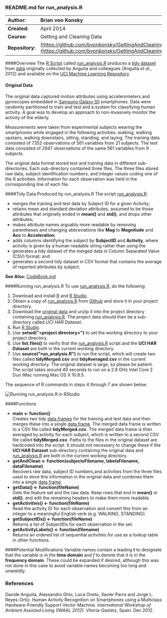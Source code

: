 ### README.md for run_analysis.R
|**Author:**     |Brian von Konsky                                        |
|:---------------|:-------------------------------------------------------|
|**Created:**    | April 2014
|**Course:**     | Getting and Cleaning Data
|**Repository:** | [https://github.com/bvonkonsky/GettingAndCleaningData](https://github.com/bvonkonsky/GettingAndCleaningData)

####Overview
The [R Script](http://www.r-project.org/) called [run_analysis.R](https://github.com/bvonkonsky/GettingAndCleaningData/blob/master/run_analysis.R) produces a [tidy dataset](vita.had.co.nz/papers/tidy-data.pdf) from [data](http://archive.ics.uci.edu/ml/machine-learning-databases/00240/) originally collected by Anguita and colleagues (Anguita _et al_., 2012) and available on the [UCI Machine Learning Repository](http://archive.ics.uci.edu/ml/datasets/Human+Activity+Recognition+Using+Smartphones).  

#### Original Data 
The original data captured motion attributes using accelerometers and gyroscopes embedded in [Samsung Galaxy SII](http://www.samsung.com/au/smartphone/galaxy-s-2/index.html) smartphones. Data were randomly partitioned to train and test and a system for classifying human activity. A goal was to develop an approach to non-invasively monitor the activity of the elderly.

Measurements were taken from experimental subjects wearing the smartphones while engaged in the following activities: walking, walking upstairs, walking downstairs, sitting, standing, and laying. The training data consisted of 7352 observations of 561 variables from 21 subjects. The test data consisted of 2947 observations of the same 561 variables from 9 subjects. 

The original data format stored test and training data in different sub-directories.  Each sub-directory contained three files. The three files stored raw data, subject identification numbers, and integer values coding one of the 6 activities.  Information for each observation was held in the corresponding line of each file.

####Tidy Data Produced by run_analysis.R
The script [run_analysis.R](https://github.com/bvonkonsky/GettingAndCleaningData/blob/master/run_analysis.R):
* merges the training and test data by Subject ID for a given Activity;
* retains mean and standard deviation attributes, assumed to be those attributes that originally ended in **mean()** and **std()**, and drops other attributes;
* makes attribute names arguably more readable by removing parentheses and changing abbreviations like **Mag** to **Magnitude** and **Acc** to **Acceleration**;
* adds columns identifying the subject by **SubjectID** and **Activity**, where activity is given by a human readable string rather than using the 
* generates a tidy dataset of the merged data in Column Separated Value (CSV) format; and
* generates a second tidy dataset in CSV format that contains the average of reported attributes by subject.

**See Also:** [CodeBook.md](https://github.com/bvonkonsky/GettingAndCleaningData/blob/master/CodeBook.md)

####Running run_analysis.R
To use [run_analysis.R](https://github.com/bvonkonsky/GettingAndCleaningData/blob/master/run_analysis.R), do the following:

1. Download and install [R](http://www.r-project.org/) and [R Studio](https://www.rstudio.com/).
2. Obtain a copy of [run_analysis.R](https://github.com/bvonkonsky/GettingAndCleaningData/blob/master/run_analysis.R) from [Github](https://github.com/) and store it in your project directory.
3. Download the [original data](http://archive.ics.uci.edu/ml/machine-learning-databases/00240/) and unzip it into the project directory containing [run_analysis.R](https://github.com/bvonkonsky/GettingAndCleaningData/blob/master/run_analysis.R). The project data should then be a sub-directory called *UCI HAR Dataset*.
4. Run [R Studio](https://www.rstudio.com/).
5. Use **setwd("\<project directory\>")** to set the working directory to your project directory.
6. Use **list.files()** to verify that the [run_analysis.R](https://github.com/bvonkonsky/GettingAndCleaningData/blob/master/run_analysis.R) script and the **UCI HAR Dataset** are both in the current working directory.
7. Use **source("run_analysis.R")** to run the script, which will create two files called **tidyMerged.csv** and **tidyAveraged.csv** in the current working directory. The original dataset is large, so please be patient. The script takes around 49 seconds to run on a 2.8 GHz Intel Core 2 Duo iMac running Mac OS X 10.8.5.

The sequence of R commands in steps 4 through 7 are shown below.
 
![Running run_analysis.R in RStudio](https://www.dropbox.com/s/30dhwvvdrssqsu9/run_analysis.jpg)

####Functions
* **main <- function()** </br> Creates two tidy [data frames](http://stat.ethz.ch/R-manual/R-devel/library/base/html/data.frame.html) for the training and test data and then merges these into a single [data frame](http://stat.ethz.ch/R-manual/R-devel/library/base/html/data.frame.html). The merged data frame is written to a CSV file called **tidyMerged.csv**. The merged data frame is then averaged by activity for each subject, which is written to a second CSV file called **tidyMerged.csv**.  Paths to the files in the original dataset are hardcoded into the script. It should not necessary to change these if the **UCI HAR Dataset** sub-directory containing the original data and [run_analysis.R](https://github.com/bvonkonsky/GettingAndCleaningData/blob/master/run_analysis.R) are both in the current working directory.
* **getAndClean <- function(subjectsFilename, labelsFilename, dataFilename)** </br> Recovers raw data, subject ID numbers,and activities from the three files used to store this information in the original data and combines them into a single [data frame](http://stat.ethz.ch/R-manual/R-devel/library/base/html/data.frame.html).
* **getData() <- function(fileName)** </br> Gets the feature set and the raw data. Keep rows that end in **mean()** or **std()**, and edit the remaining headers to make them more readable.
* **getActivities() <- function(fileName)** </br> Read the activity ID for each observation and convert this from an integer to a meaningful English verb (e.g. WALKING, STANDING).
* **getSubjectIDs() <- function(fileName)** </br> Returns a list of SubjectIDs for each observation in the set.
* **getActivityLabels() <- function(filename)** </br> Returns an ordered list of sequential activities for use as a lookup table in other functions.

####Potential Modifications
Variable names contain a leading **t** to designate that the variable is in the **time domain** and *f* to denote that it is in the **frequency domain**. These could be expanded if desired, although this was not done in this case to avoid variable names becoming too long and unwieldly.

### References
Davide Anguita, Alessandro Ghio, Luca Oneto, Xavier Parra and Jorge L. Reyes-Ortiz. Human Activity Recognition on Smartphones using a Multiclass Hardware-Friendly Support Vector Machine. _International Workshop of Ambient Assisted Living (IWAAL 2012)_. Vitoria-Gasteiz, Spain. Dec 2012.

